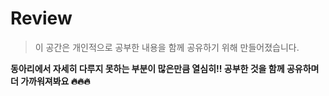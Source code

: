 # Review

> 이 공간은 개인적으로 공부한 내용을 함께 공유하기 위해 만들어졌습니다. 

**동아리에서 자세히 다루지 못하는 부분이 많은만큼 열심히!! 공부한 것을 함께 공유하며 더 가까워져봐요 🔥🔥🔥**
